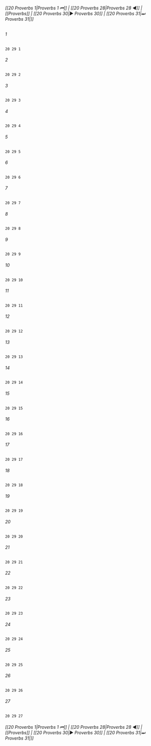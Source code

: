 
###### [[20 Proverbs 1|Proverbs 1 ⏮]] | [[20 Proverbs 28|Proverbs 28 ◀]] | [[Proverbs]] | [[20 Proverbs 30|▶ Proverbs 30]] | [[20 Proverbs 31|⏭ Proverbs 31|]]

###### 1
``` verse
20 29 1 
```
###### 2
``` verse
20 29 2 
```
###### 3
``` verse
20 29 3 
```
###### 4
``` verse
20 29 4 
```
###### 5
``` verse
20 29 5 
```
###### 6
``` verse
20 29 6 
```
###### 7
``` verse
20 29 7 
```
###### 8
``` verse
20 29 8 
```
###### 9
``` verse
20 29 9 
```
###### 10
``` verse
20 29 10 
```
###### 11
``` verse
20 29 11 
```
###### 12
``` verse
20 29 12 
```
###### 13
``` verse
20 29 13 
```
###### 14
``` verse
20 29 14 
```
###### 15
``` verse
20 29 15 
```
###### 16
``` verse
20 29 16 
```
###### 17
``` verse
20 29 17 
```
###### 18
``` verse
20 29 18 
```
###### 19
``` verse
20 29 19 
```
###### 20
``` verse
20 29 20 
```
###### 21
``` verse
20 29 21 
```
###### 22
``` verse
20 29 22 
```
###### 23
``` verse
20 29 23 
```
###### 24
``` verse
20 29 24 
```
###### 25
``` verse
20 29 25 
```
###### 26
``` verse
20 29 26 
```
###### 27
``` verse
20 29 27 
```

###### [[20 Proverbs 1|Proverbs 1 ⏮]] | [[20 Proverbs 28|Proverbs 28 ◀]] | [[Proverbs]] | [[20 Proverbs 30|▶ Proverbs 30]] | [[20 Proverbs 31|⏭ Proverbs 31|]]

